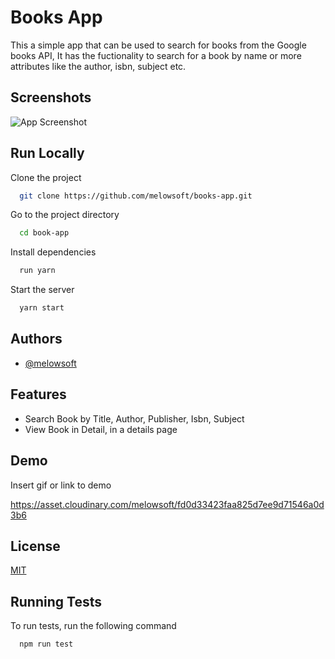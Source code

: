 
# Books App

This a simple app that can be used to search for books from the Google books API, It has the fuctionality to search for a book by name or more attributes like the author, isbn, subject etc. 


## Screenshots

![App Screenshot](https://res.cloudinary.com/melowsoft/image/upload/v1697215199/Screenshot_2023-10-13_at_17.35.20.png)


## Run Locally

Clone the project

```bash
  git clone https://github.com/melowsoft/books-app.git
```

Go to the project directory

```bash
  cd book-app
```

Install dependencies

```bash
  run yarn
```

Start the server

```bash
  yarn start
```


## Authors

- [@melowsoft](https://www.github.com/melowsoft)


## Features

- Search Book by Title, Author, Publisher, Isbn, Subject
- View Book in Detail, in a details page



## Demo

Insert gif or link to demo

https://asset.cloudinary.com/melowsoft/fd0d33423faa825d7ee9d71546a0d3b6
## License

[MIT](https://choosealicense.com/licenses/mit/)


## Running Tests

To run tests, run the following command

```bash
  npm run test
```


